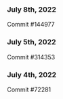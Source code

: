 ### July 8th, 2022

Commit #144977

### July 5th, 2022

Commit #314353


### July 4th, 2022

Commit #72281
